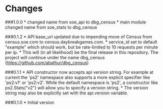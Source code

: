 Changes
=======

###1.0.0
    * changed name from soe_api to dbg_census
    * main module changed name from soe_stats to dbg_census

###0.1.2
    * API base_url updated due to impending move of Census from census.soe.com to census.daybreakgames.com.
    * service_id set to default "example" which should work, but be rate-limited to 10 requests per minute per ip.
    * This will (in all likelihood) be the final release in this repository. The project will continue under the name dbg_census (https://github.com/abathur/dbg_census)

###0.1.1
    * API constructor now accepts api version string. For example at current the 'ps2' namespace also supports a more explicit specifier like 'ps2:v1' or 'ps2:v2'. While the default namespace is 'ps2', a constructor like ps2.Stats("v2") will allow you to specify a version string.
    * The version string may also be explicitly set with the api.version variable.

###0.1.0
    * Initial version
